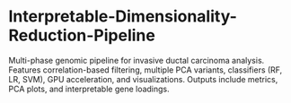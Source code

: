# Interpretable-Dimensionality-Reduction-Pipeline
Multi-phase genomic pipeline for invasive ductal carcinoma analysis. Features correlation-based filtering, multiple PCA variants, classifiers (RF, LR, SVM), GPU acceleration, and visualizations. Outputs include metrics, PCA plots, and interpretable gene loadings.
